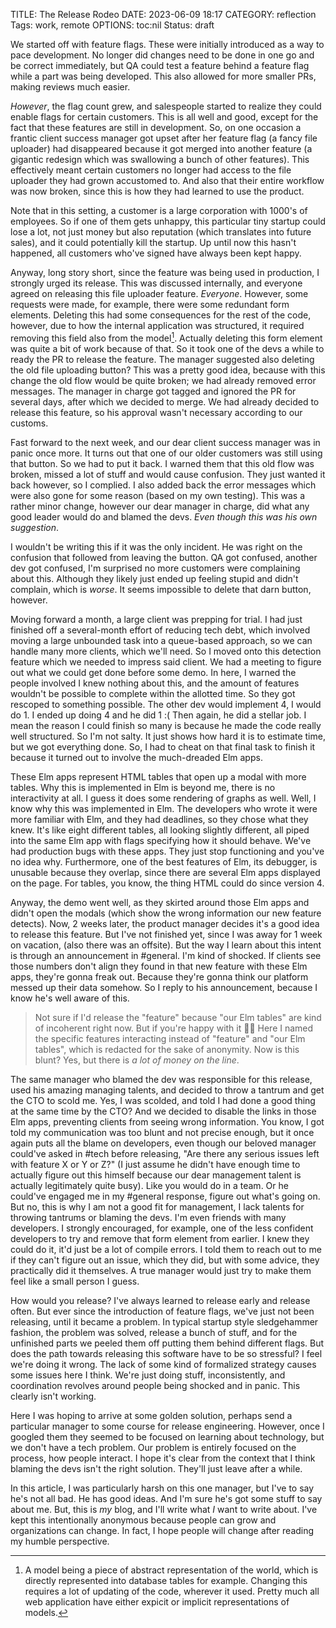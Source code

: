 TITLE: The Release Rodeo
DATE: 2023-06-09 18:17
CATEGORY: reflection
Tags: work, remote
OPTIONS: toc:nil
Status: draft

We started off with feature flags.
These were initially introduced as a way to pace development.
No longer did changes need to be done in one go and be correct immediately,
but QA could test a feature behind a feature flag while a part was being developed.
This also allowed for more smaller PRs, making reviews much easier.

*However*, the flag count grew,
and salespeople started to realize they could enable flags for certain customers.
This is all well and good, except for the fact that these features are still in development.
So, on one occasion a frantic client success manager got upset after her feature flag (a fancy file uploader) had disappeared because it got merged into another feature (a gigantic redesign which was swallowing a bunch of other features).
This effectively meant certain customers no longer had access to the file uploader they had grown accustomed to.
And also that their entire workflow was now broken, since this is how they had learned to use the product.

Note that in this setting, a customer is a large corporation with 1000's of employees.
So if one of them gets unhappy, this particular tiny startup could lose a lot, not just money but also reputation (which translates into future sales), and it could potentially kill the startup.
Up until now this hasn't happened, all customers who've signed have always been kept happy.

Anyway, long story short, since the feature was being used in production, I strongly urged its release.
This was discussed internally, and everyone agreed on releasing this file uploader feature.
*Everyone*. However, some requests were made, for example, there were some redundant form elements.
Deleting this had some consequences for the rest of the code, however, due to how the internal application was structured, it required removing this field also from the model[^model].
Actually deleting this form element was quite a bit of work because of that.
So it took one of the devs a while to ready the PR to release the feature.
The manager suggested also deleting the old file uploading button? This was a pretty good idea, because with this change the old flow would be quite broken; we had already removed error messages.
The manager in charge got tagged and ignored the PR for several days, after which we decided to merge.
We had already decided to release this feature, so his approval wasn't necessary according to our customs.

Fast forward to the next week, and our dear client success manager was in panic once more.
It turns out that one of our older customers was still using that button.
So we had to put it back.
I warned them that this old flow was broken, missed a lot of stuff and would cause confusion.
They just wanted it back however, so I complied.
I also added back the error messages which were also gone for some reason (based on my own testing).
This was a rather minor change, however our dear manager in charge, did what any good leader would do and blamed the devs.
*Even though this was his own suggestion*.

I wouldn't be writing this if it was the only incident.
He was right on the confusion that followed from leaving the button.
QA got confused, another dev got confused, I'm surprised no more customers were complaining about this.
Although they likely just ended up feeling stupid and didn't complain, which is *worse*.
It seems impossible to delete that darn button, however.

Moving forward a month, a large client was prepping for trial.
I had just finished off a several-month effort of reducing tech debt, which involved moving a large unbounded task into a queue-based approach, so we can handle many more clients, which we'll need.
So I moved onto this detection feature which we needed to impress said client.
We had a meeting to figure out what we could get done before some demo.
In here, I warned the people involved I knew nothing about this, and the amount of features wouldn't be possible to complete within the allotted time.
So they got rescoped to something possible.
The other dev would implement 4, I would do 1.
I ended up doing 4 and he did 1 :( Then again, he did a stellar job.
I mean the reason I could finish so many is because he made the code really well structured.
So I'm not salty.
It just shows how hard it is to estimate time, but we got everything done.
So, I had to cheat on that final task to finish it because it turned out to involve the much-dreaded Elm apps. 

These Elm apps represent HTML tables that open up a modal with more tables.
Why this is implemented in Elm is beyond me, there is no interactivity at all.
I guess it does some rendering of graphs as well.
Well, I know why this was implemented in Elm.
The developers who wrote it were more familiar with Elm, and they had deadlines, so they chose what they knew.
It's like eight different tables, all looking slightly different, all piped into the same Elm app with flags specifying how it should behave.
We've had production bugs with these apps.
They just stop functioning and you've no idea why.
Furthermore, one of the best features of Elm, its debugger, is unusable because they overlap, since there are several Elm apps displayed on the page.
For tables, you know, the thing HTML could do since version 4.

Anyway, the demo went well, as they skirted around those Elm apps and didn't open the modals (which show the wrong information our new feature detects).
Now, 2 weeks later, the product manager decides it's a good idea to release this feature.
But I've not finished yet, since I was away for 1 week on vacation, (also there was an offsite).
But the way I learn about this intent is through an announcement in #general.
I'm kind of shocked.
If clients see those numbers don't align they found in that new feature with these Elm apps, they're gonna freak out.
Because they're gonna think our platform messed up their data somehow.
So I reply to his announcement, because I know he's well aware of this.
> Not sure if I'd release the "feature" because "our Elm tables" are kind of incoherent right now. But if you're happy with it 🤷‍♂️
Here I named the specific features interacting instead of "feature" and "our Elm tables", which is redacted for the sake of anonymity.
Now is this blunt? Yes, but there is *a lot of money on the line*.

The same manager who blamed the dev was responsible for this release, used his amazing managing talents, and decided to throw a tantrum and get the CTO to scold me.
Yes, I was scolded, and told I had done a good thing at the same time by the CTO? And we decided to disable the links in those Elm apps, preventing clients from seeing wrong information.
You know, I got told my communication was too blunt and not precise enough, but it once again puts all the blame on developers, even though our beloved manager could've asked in #tech before releasing, "Are there any serious issues left with feature X or Y or Z?" (I just assume he didn't have enough time to actually figure out this himself because our dear management talent is actually legitimately quite busy).
Like you would do in a team. Or he could've engaged me in my #general response, figure out what's going on.
But no, this is why I am not a good fit for management, I lack talents for throwing tantrums or blaming the devs.
I'm even friends with many developers.
I strongly encouraged, for example, one of the less confident developers to try and remove that form element from earlier.
I knew they could do it, it'd just be a lot of compile errors.
I told them to reach out to me if they can't figure out an issue, which they did, but with some advice, they practically did it themselves.
A true manager would just try to make them feel like a small person I guess.

How would you release? I've always learned to release early and release often.
But ever since the introduction of feature flags, we've just not been releasing, until it became a problem.
In typical startup style sledgehammer fashion, the problem was solved, release a bunch of stuff, and for the unfinished parts we peeled them off putting them behind different flags.
But does the path towards releasing this software have to be so stressful? I feel we're doing it wrong.
The lack of some kind of formalized strategy causes some issues here I think.
We're just doing stuff, inconsistently, and coordination revolves around people being shocked and in panic.
This clearly isn't working.

Here I was hoping to arrive at some golden solution, perhaps send a particular manager to some course for release engineering.
However, once I googled them they seemed to be focused on learning about technology, but we don't have a tech problem.
Our problem is entirely focused on the process, how people interact.
I hope it's clear from the context that I think blaming the devs isn't the right solution.
They'll just leave after a while.

In this article, I was particularly harsh on this one manager, but I've to say he's not all bad.
He has good ideas.
And I'm sure he's got some stuff to say about me.
But, this is *my* blog, and I'll write what *I* want to write about.
I've kept this intentionally anonymous because people can grow and organizations can change.
In fact, I hope people will change after reading my humble perspective.




[^model]: A model being a piece of abstract representation of the world, which is directly represented into database tables for example. Changing this requires a lot of updating of the code, wherever it used. Pretty much all web application have either expicit or implicit representations of models.


